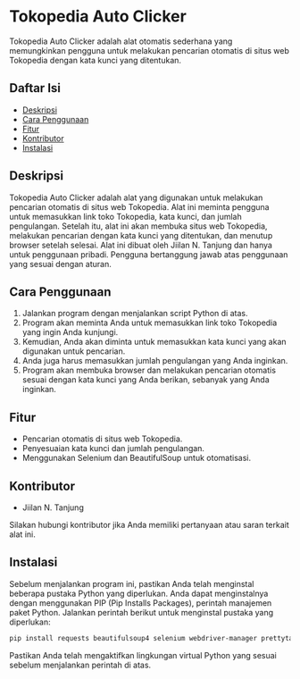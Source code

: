 # Tokopedia Auto Clicker

Tokopedia Auto Clicker adalah alat otomatis sederhana yang memungkinkan pengguna untuk melakukan pencarian otomatis di situs web Tokopedia dengan kata kunci yang ditentukan.

## Daftar Isi

- [Deskripsi](#deskripsi)
- [Cara Penggunaan](#cara-penggunaan)
- [Fitur](#fitur)
- [Kontributor](#kontributor)
- [Instalasi](#instalasi)

## Deskripsi

Tokopedia Auto Clicker adalah alat yang digunakan untuk melakukan pencarian otomatis di situs web Tokopedia. Alat ini meminta pengguna untuk memasukkan link toko Tokopedia, kata kunci, dan jumlah pengulangan. Setelah itu, alat ini akan membuka situs web Tokopedia, melakukan pencarian dengan kata kunci yang ditentukan, dan menutup browser setelah selesai. Alat ini dibuat oleh Jiilan N. Tanjung dan hanya untuk penggunaan pribadi. Pengguna bertanggung jawab atas penggunaan yang sesuai dengan aturan.

## Cara Penggunaan

1. Jalankan program dengan menjalankan script Python di atas.
2. Program akan meminta Anda untuk memasukkan link toko Tokopedia yang ingin Anda kunjungi.
3. Kemudian, Anda akan diminta untuk memasukkan kata kunci yang akan digunakan untuk pencarian.
4. Anda juga harus memasukkan jumlah pengulangan yang Anda inginkan.
5. Program akan membuka browser dan melakukan pencarian otomatis sesuai dengan kata kunci yang Anda berikan, sebanyak yang Anda inginkan.

## Fitur

- Pencarian otomatis di situs web Tokopedia.
- Penyesuaian kata kunci dan jumlah pengulangan.
- Menggunakan Selenium dan BeautifulSoup untuk otomatisasi.

## Kontributor

- Jiilan N. Tanjung

Silakan hubungi kontributor jika Anda memiliki pertanyaan atau saran terkait alat ini.

## Instalasi

Sebelum menjalankan program ini, pastikan Anda telah menginstal beberapa pustaka Python yang diperlukan. Anda dapat menginstalnya dengan menggunakan PIP (Pip Installs Packages), perintah manajemen paket Python. Jalankan perintah berikut untuk menginstal pustaka yang diperlukan:

```bash
pip install requests beautifulsoup4 selenium webdriver-manager prettytable colorama
```

Pastikan Anda telah mengaktifkan lingkungan virtual Python yang sesuai sebelum menjalankan perintah di atas.
